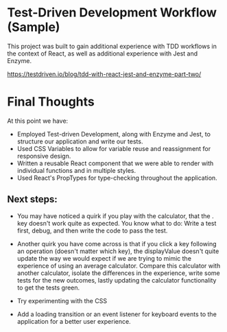 # Test-Driven Development Workflow (Sample) 

This project was built to gain additional experience with TDD workflows in the context of React, as well as additional experience with Jest and Enzyme. 

https://testdriven.io/blog/tdd-with-react-jest-and-enzyme-part-two/ 

# Final Thoughts

At this point we have:

- Employed Test-driven Development, along with Enzyme and Jest, to structure our application and write our tests.
- Used CSS Variables to allow for variable reuse and reassignment for responsive design.
- Written a reusable React component that we were able to render with individual functions and in multiple styles.
- Used React's PropTypes for type-checking throughout the application.

## Next steps:

- You may have noticed a quirk if you play with the calculator, that the . key doesn't work quite as expected. You know what to do: Write a test first, debug, and then write the code to pass the test.

- Another quirk you have come across is that if you click a key following an operation (doesn't matter which key), the displayValue doesn't quite update the way we would expect if we are trying to mimic the experience of using an average calculator. Compare this calculator with another calculator, isolate the differences in the experience, write some tests for the new outcomes, lastly updating the calculator functionality to get the tests green.

- Try experimenting with the CSS

- Add a loading transition or an event listener for keyboard events to the application for a better user experience.